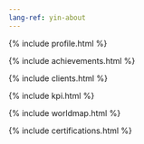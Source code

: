 ```yaml
---
lang-ref: yin-about
---
```

{% include profile.html %}

{% include achievements.html %}

{% include clients.html %}

{% include kpi.html %}

{% include worldmap.html %}

{% include certifications.html %}